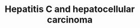 ---
annotations:
- type: Disease Ontology
  value: hepatocellular carcinoma
- type: Pathway Ontology
  value: disease pathway
authors:
- Khanspers
- Jmelius
- AMTan
- Mkutmon
- Egonw
- Eweitz
description: 'Pathway model based on hub miRNAs and their putative targets from network
  analysis. * From a set of differentially expressed genes in both chronic HCV (hepatitis
  C virus) and HCC (hepatocellular carcinoma) samples, a protein-protein network was
  constructed using STRING (http://string-db.org/) and GeneMANIA (http://genemania.org/).
  * After topological analysis and network visualization in Cytoscape, the top hub
  genes were identified. * miRNAs related to hub genes were identified using miRTarBase
  server and combined with the PPI network to constructed a miRNA-Hubgene network.  Based
  on Figure 4 from Poortahmasebi et al, How Hepatitis C Virus Leads to Hepatocellular
  Carcinoma: A Network-Based Study.   Proteins on this pathway have targeted assays
  available via the [https://assays.cancer.gov/available_assays?wp_id=WP3646 CPTAC
  Assay Portal]'
last-edited: 2021-05-11
organisms:
- Homo sapiens
redirect_from:
- /index.php/Pathway:WP3646
- /instance/WP3646
schema-jsonld:
- '@context': https://schema.org/
  '@id': https://wikipathways.github.io/pathways/WP3646.html
  '@type': Dataset
  creator:
    '@type': Organization
    name: WikiPathways
  description: 'Pathway model based on hub miRNAs and their putative targets from
    network analysis. * From a set of differentially expressed genes in both chronic
    HCV (hepatitis C virus) and HCC (hepatocellular carcinoma) samples, a protein-protein
    network was constructed using STRING (http://string-db.org/) and GeneMANIA (http://genemania.org/).
    * After topological analysis and network visualization in Cytoscape, the top hub
    genes were identified. * miRNAs related to hub genes were identified using miRTarBase
    server and combined with the PPI network to constructed a miRNA-Hubgene network.  Based
    on Figure 4 from Poortahmasebi et al, How Hepatitis C Virus Leads to Hepatocellular
    Carcinoma: A Network-Based Study.   Proteins on this pathway have targeted assays
    available via the [https://assays.cancer.gov/available_assays?wp_id=WP3646 CPTAC
    Assay Portal]'
  keywords:
  - Angiogenesis
  - PODXL
  - Cell Proliferation
  - DNA Repair
  - CTTN
  - MAPK3
  - MAPK8
  - IL6
  - MYOF
  - IL6R
  - SOS1
  - TGFBR1
  - SMAD4
  - MIR92A2
  - MAPK Signaling
  - MIR34A
  - JUN
  - STAT3
  - Cell Cycle Progression
  - IL8
  - CASP3
  - COL4A2
  - MIR744
  - VEGFA
  - TNFSS10
  - MMP1
  - MIR24-2
  - RRM2
  - JAK1
  - LEF1
  - Cell Migration
  - FASLG
  - BIRC3
  - CD44
  - GRB2
  - UCHL1
  - 'Cytoskeleton '
  - CDKN1A
  - CASP9
  - MIR92A1
  - NFKB1 Signaling
  - WNT Signaling
  - E2F2
  - BCL2L1
  - MIR155
  - NOS2
  - PI3K Signaling
  - MAPK14
  - BIRC5
  - PTGS2
  - RAC1
  - HIF1A
  - NFKB1
  - AKT1
  - TP53
  - MIR24-1
  - TGFB1
  - Activation
  - Apoptosis
  - CXCR1
  - HNF1A
  - MYC
  - SMAD3
  - CCND1
  - BRCA1
  - VAV2
  - FRZB
  - CASP7
  - PTPN11
  license: CC0
  name: Hepatitis C and hepatocellular carcinoma
seo: CreativeWork
title: Hepatitis C and hepatocellular carcinoma
wpid: WP3646
---